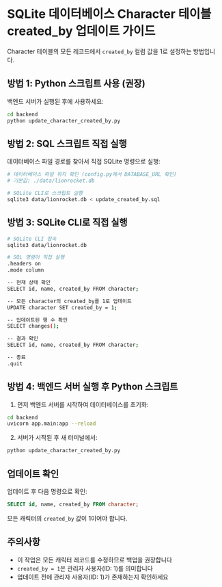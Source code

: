 # SQLite 데이터베이스 Character 테이블 created_by 업데이트 가이드

Character 테이블의 모든 레코드에서 `created_by` 컬럼 값을 1로 설정하는 방법입니다.

## 방법 1: Python 스크립트 사용 (권장)

백엔드 서버가 실행된 후에 사용하세요:

```bash
cd backend
python update_character_created_by.py
```

## 방법 2: SQL 스크립트 직접 실행

데이터베이스 파일 경로를 찾아서 직접 SQLite 명령으로 실행:

```bash
# 데이터베이스 파일 위치 확인 (config.py에서 DATABASE_URL 확인)
# 기본값: ./data/lionrocket.db

# SQLite CLI로 스크립트 실행
sqlite3 data/lionrocket.db < update_created_by.sql
```

## 방법 3: SQLite CLI로 직접 실행

```bash
# SQLite CLI 접속
sqlite3 data/lionrocket.db

# SQL 명령어 직접 실행
.headers on
.mode column

-- 현재 상태 확인
SELECT id, name, created_by FROM character;

-- 모든 character의 created_by를 1로 업데이트
UPDATE character SET created_by = 1;

-- 업데이트된 행 수 확인
SELECT changes();

-- 결과 확인
SELECT id, name, created_by FROM character;

-- 종료
.quit
```

## 방법 4: 백엔드 서버 실행 후 Python 스크립트

1. 먼저 백엔드 서버를 시작하여 데이터베이스를 초기화:
```bash
cd backend
uvicorn app.main:app --reload
```

2. 서버가 시작된 후 새 터미널에서:
```bash
python update_character_created_by.py
```

## 업데이트 확인

업데이트 후 다음 명령으로 확인:

```sql
SELECT id, name, created_by FROM character;
```

모든 캐릭터의 `created_by` 값이 1이어야 합니다.

## 주의사항

- 이 작업은 모든 캐릭터 레코드를 수정하므로 백업을 권장합니다
- `created_by = 1`은 관리자 사용자(ID: 1)를 의미합니다
- 업데이트 전에 관리자 사용자(ID: 1)가 존재하는지 확인하세요